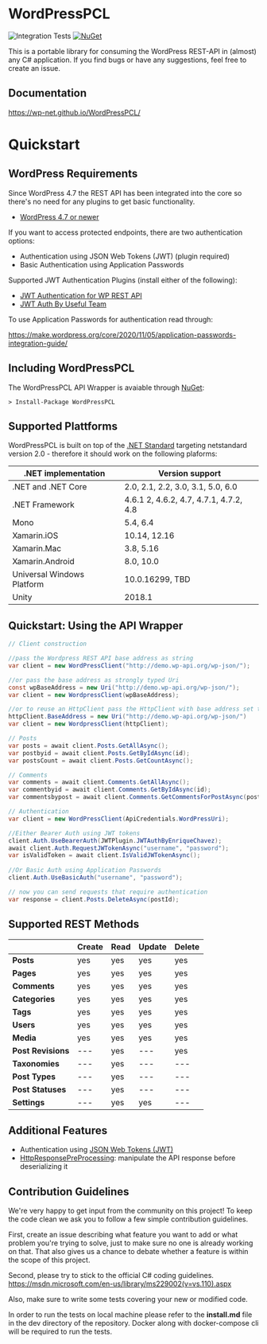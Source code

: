 # WordPressPCL
![Integration Tests](https://github.com/wp-net/WordPressPCL/workflows/Integration%20Tests/badge.svg?branch=master) [![NuGet](https://img.shields.io/nuget/vpre/WordPressPCL)](https://www.nuget.org/packages/WordPressPCL/)

This is a portable library for consuming the WordPress REST-API in (almost) any C# application.
If you find bugs or have any suggestions, feel free to create an issue.

## Documentation
https://wp-net.github.io/WordPressPCL/
# Quickstart

## WordPress Requirements
Since WordPress 4.7 the REST API has been integrated into the core so there's no need for any plugins to get basic functionality.

* [WordPress 4.7 or newer](https://wordpress.org/)

If you want to access protected endpoints, there are two authentication options:
* Authentication using JSON Web Tokens (JWT) (plugin required)
* Basic Authentication using Application Passwords

Supported JWT Authentication Plugins (install either of the following):
* [JWT Authentication for WP REST API](https://wordpress.org/plugins/jwt-authentication-for-wp-rest-api/)
* [JWT Auth By Useful Team](https://wordpress.org/plugins/jwt-auth/)

To use Application Passwords for authentication read through:

https://make.wordpress.org/core/2020/11/05/application-passwords-integration-guide/

## Including WordPressPCL
The WordPressPCL API Wrapper is avaiable through [NuGet](https://www.nuget.org/packages/WordPressPCL/):

```
> Install-Package WordPressPCL
```

## Supported Plattforms
WordPressPCL is built on top of the [.NET Standard](https://docs.microsoft.com/en-us/dotnet/standard/net-standard?tabs=net-standard-2-0) targeting netstandard version 2.0 - therefore it should work on the following plaforms:


| .NET implementation |	Version support |
|---------------------|------------------|
|.NET and .NET Core |	2.0, 2.1, 2.2, 3.0, 3.1, 5.0, 6.0 |
|.NET Framework | 4.6.1 2, 4.6.2, 4.7, 4.7.1, 4.7.2, 4.8 |
| Mono | 5.4, 6.4 |
| Xamarin.iOS | 10.14, 12.16 |
| Xamarin.Mac | 3.8, 5.16 |
| Xamarin.Android | 8.0, 10.0 |
| Universal Windows Platform | 10.0.16299, TBD |
| Unity | 2018.1 |

## Quickstart: Using the API Wrapper

```c#
// Client construction

//pass the Wordpress REST API base address as string
var client = new WordPressClient("http://demo.wp-api.org/wp-json/");

//or pass the base address as strongly typed Uri
const wpBaseAddress = new Uri("http://demo.wp-api.org/wp-json/");
var client = new WordpressClient(wpBaseAddress);

//or to reuse an HttpClient pass the HttpClient with base address set to api's base address
httpClient.BaseAddress = new Uri("http://demo.wp-api.org/wp-json/")
var client = new WordpressClient(httpClient);

// Posts
var posts = await client.Posts.GetAllAsync();
var postbyid = await client.Posts.GetByIdAsync(id);
var postsCount = await client.Posts.GetCountAsync();

// Comments
var comments = await client.Comments.GetAllAsync();
var commentbyid = await client.Comments.GetByIdAsync(id);
var commentsbypost = await client.Comments.GetCommentsForPostAsync(postid, true, false);

// Authentication
var client = new WordPressClient(ApiCredentials.WordPressUri);

//Either Bearer Auth using JWT tokens
client.Auth.UseBearerAuth(JWTPlugin.JWTAuthByEnriqueChavez);
await client.Auth.RequestJWTokenAsync("username", "password");
var isValidToken = await client.IsValidJWTokenAsync();
  
//Or Basic Auth using Application Passwords
client.Auth.UseBasicAuth("username", "password");

// now you can send requests that require authentication
var response = client.Posts.DeleteAsync(postId);
```

## Supported REST Methods

|                    | Create  | Read    | Update  | Delete  |
|--------------------|---------|---------|---------|---------|
| **Posts**          | yes     | yes     | yes     | yes     |
| **Pages**          | yes     | yes     | yes     | yes     |
| **Comments**       | yes     | yes     | yes     | yes     |
| **Categories**     | yes     | yes     | yes     | yes     |
| **Tags**           | yes     | yes     | yes     | yes     |
| **Users**          | yes     | yes     | yes     | yes     |
| **Media**          | yes     | yes     | yes     | yes     |
| **Post Revisions** | ---     | yes     | ---     | yes     |
| **Taxonomies**     | ---     | yes     | ---     | ---     |
| **Post Types**     | ---     | yes     | ---     | ---     |
| **Post Statuses**  | ---     | yes     | ---     | ---     |
| **Settings**       | ---     | yes     | yes     | ---     |

## Additional Features

- Authentication using [JSON Web Tokens (JWT)](https://jwt.io/)
- [HttpResponsePreProcessing](https://github.com/wp-net/WordPressPCL/wiki/HttpResponsePreProcessing): manipulate the API response before deserializing it

## Contribution Guidelines
We're very happy to get input from the community on this project! To keep the code clean we ask you to follow a few simple contribution guidelines.

First, create an issue describing what feature you want to add or what problem you're trying to solve, just to make sure no one is already working on that. That also gives us a chance to debate whether a feature is within the scope of this project.

Second, please try to stick to the official C# coding guidelines. https://msdn.microsoft.com/en-us/library/ms229002(v=vs.110).aspx

Also, make sure to write some tests covering your new or modified code.

In order to run the tests on local machine please refer to the **install.md** file in the dev directory of the repository. Docker along with docker-compose cli will be required to run the tests.
